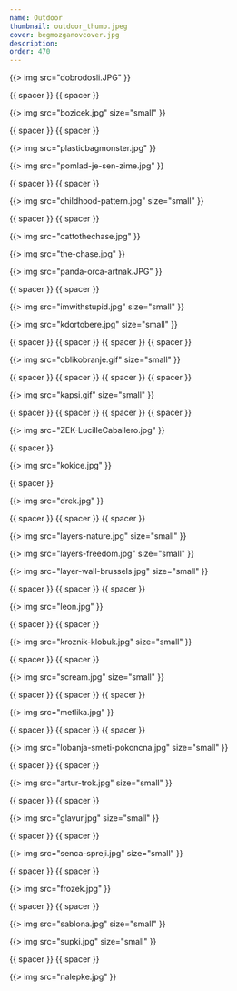 ```yaml
---
name: Outdoor
thumbnail: outdoor_thumb.jpeg
cover: begmozganovcover.jpg
description: 
order: 470
---
```


{{> img src="dobrodosli.JPG" }}

{{ spacer }} {{ spacer }}  

{{> img src="bozicek.jpg" size="small" }}

{{ spacer }} {{ spacer }}  

{{> img src="plasticbagmonster.jpg" }}

{{> img src="pomlad-je-sen-zime.jpg" }}

{{ spacer }} {{ spacer }}  

{{> img src="childhood-pattern.jpg" size="small" }}

{{ spacer }} {{ spacer }}  

{{> img src="cattothechase.jpg" }}

{{> img src="the-chase.jpg" }}

{{> img src="panda-orca-artnak.JPG" }}

{{ spacer }} {{ spacer }}

{{> img src="imwithstupid.jpg" size="small" }}

{{> img src="kdortobere.jpg" size="small" }}

{{ spacer }} {{ spacer }} {{ spacer }} {{ spacer }}  

{{> img src="oblikobranje.gif" size="small" }}

{{ spacer }} {{ spacer }} {{ spacer }} {{ spacer }} 

{{> img src="kapsi.gif" size="small" }}

{{ spacer }} {{ spacer }} {{ spacer }} {{ spacer }}

{{> img src="ZEK-LucilleCaballero.jpg" }}

{{ spacer }}

{{> img src="kokice.jpg" }}

{{ spacer }}

{{> img src="drek.jpg" }}

{{ spacer }} {{ spacer }} {{ spacer }}

{{> img src="layers-nature.jpg" size="small" }}

{{> img src="layers-freedom.jpg" size="small" }}

{{> img src="layer-wall-brussels.jpg" size="small" }}

{{ spacer }} {{ spacer }} {{ spacer }} 

{{> img src="leon.jpg" }}

{{ spacer }} {{ spacer }}

{{> img src="kroznik-klobuk.jpg" size="small" }}

{{ spacer }} {{ spacer }}

{{> img src="scream.jpg" size="small" }}

{{ spacer }} {{ spacer }} {{ spacer }}

{{> img src="metlika.jpg" }}

{{ spacer }} {{ spacer }} {{ spacer }} 

{{> img src="lobanja-smeti-pokoncna.jpg" size="small" }}

{{ spacer }} {{ spacer }}  

{{> img src="artur-trok.jpg" size="small" }}

{{ spacer }} {{ spacer }}  

{{> img src="glavur.jpg" size="small" }}

{{ spacer }} {{ spacer }}  

{{> img src="senca-spreji.jpg" size="small" }}

{{ spacer }} {{ spacer }}

{{> img src="frozek.jpg" }}

{{ spacer }} {{ spacer }}  

{{> img src="sablona.jpg" size="small" }}

{{> img src="supki.jpg" size="small" }}

{{ spacer }} {{ spacer }}  

{{> img src="nalepke.jpg" }}

